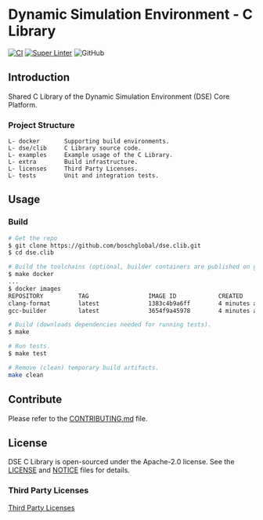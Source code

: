 <!--
Copyright 2023 Robert Bosch GmbH

SPDX-License-Identifier: Apache-2.0
-->

# Dynamic Simulation Environment - C Library

[![CI](https://github.com/boschglobal/dse.clib/actions/workflows/ci.yaml/badge.svg)](https://github.com/boschglobal/dse.clib/actions/workflows/ci.yaml)
[![Super Linter](https://github.com/boschglobal/dse.clib/actions/workflows/super_linter.yaml/badge.svg)](https://github.com/boschglobal/dse.clib/actions/workflows/super_linter.yaml)
![GitHub](https://img.shields.io/github/license/boschglobal/dse.clib)


## Introduction

Shared C Library of the Dynamic Simulation Environment (DSE) Core Platform.


### Project Structure

```
L- docker       Supporting build environments.
L- dse/clib     C Library source code.
L- examples     Example usage of the C Library.
L- extra        Build infrastructure.
L- licenses     Third Party Licenses.
L- tests        Unit and integration tests.
```


## Usage

### Build

```bash
# Get the repo
$ git clone https://github.com/boschglobal/dse.clib.git
$ cd dse.clib

# Build the toolchains (optional, builder containers are published on ghcr.io).
$ make docker
...
$ docker images
REPOSITORY          TAG                 IMAGE ID            CREATED             SIZE
clang-format        latest              1383c4b9a6ff        4 minutes ago       422MB
gcc-builder         latest              3654f9a45978        4 minutes ago       1.81GB

# Build (downloads dependencies needed for running tests).
$ make

# Run tests.
$ make test

# Remove (clean) temporary build artifacts.
make clean
```


## Contribute

Please refer to the [CONTRIBUTING.md](./CONTRIBUTING.md) file.


## License

DSE C Library is open-sourced under the Apache-2.0 license.
See the [LICENSE](LICENSE) and [NOTICE](./NOTICE) files for details.


### Third Party Licenses

[Third Party Licenses](licenses/)
